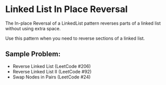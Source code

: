 # Linked List In Place Reversal

The In-place Reversal of a LinkedList pattern reverses parts of a linked list without using extra space.

Use this pattern when you need to reverse sections of a linked list.

## Sample Problem:

- Reverse Linked List (LeetCode #206)
- Reverse Linked List II (LeetCode #92)
- Swap Nodes in Pairs (LeetCode #24)

